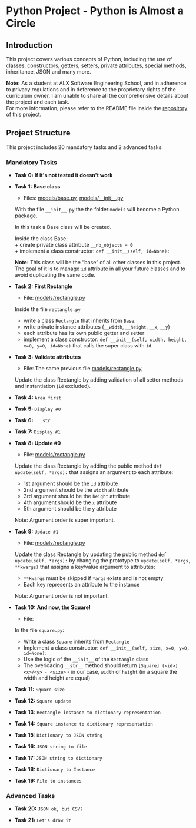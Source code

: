 # Python Project - Python is Almost a Circle

## Introduction

This project covers various concepts of Python, including the use of classes, constructors, getters, setters, private attributes, special methods, inheritance, JSON and many more. 

**Note:** As a student at ALX Software Engineering School, and in adherence to privacy regulations and in deference to the proprietary rights of the curriculum owner, I am unable to share all the comprehensive details about the project and each task.  
For more information, please refer to the README file inside the [repository](https://github.com/malhaouit/alx-system_engineering-devops/blob/master/README.md) of this project.

## Project Structure

This project includes 20 mandatory tasks and 2 advanced tasks.  

### Mandatory Tasks

- **Task 0:** __If it's not tested it doesn't work__

- **Task 1:** __Base class__  
	+ Files: [models/base.py](https://github.com/malhaouit/alx-higher_level_programming/blob/master/0x0C-python-almost_a_circle/models/base.py), [models/\_\_init\_\_.py](https://github.com/malhaouit/alx-higher_level_programming/blob/master/0x0C-python-almost_a_circle/models/__init__.py)  

	With the file `__init__.py` the the folder `models` will become a Python package.  

	In this task a Base class will be created.  

	Inside the class Base:  
		+ create private class attribute `__nb_objects = 0`  
		+ implement a class constructor: `def __init__(self, id=None):`  

	**Note:** This class will be the “base” of all other classes in this project. The goal of it is to manage `id` attribute in all your future classes and to avoid duplicating the same code.

- **Task 2:** __First Rectangle__  
	+ File: [models/rectangle.py](https://github.com/malhaouit/alx-higher_level_programming/blob/master/0x0C-python-almost_a_circle/models/rectangle.py)  

	Inside the file `rectangle.py`  
	+ write a class `Rectangle` that inherits from `Base`:  
	+ write private instance attributes (`__width`, `__height`, `__x`, `__y`)  
	+ each attribute has its own public getter and setter  
	+ implement a class constructor: `def __init__(self, width, height, x=0, y=0, id=None)` that calls the super class with `id`
	 
- **Task 3:** __Validate attributes__   
	+ File: The same previous file [models/rectangle.py](https://github.com/malhaouit/alx-higher_level_programming/blob/master/0x0C-python-almost_a_circle/models/rectangle.py)  

	Update the class Rectangle by adding validation of all setter methods and instantiation (`id` excluded).  

	 

- **Task 4:** `Area first`  

- **Task 5:** `Display #0`  

- **Task 6:** ` __str__`  

- **Task 7:** `Display #1`  

- **Task 8:** __Update #0__  
	+ File: [models/rectangle.py](https://github.com/malhaouit/alx-higher_level_programming/blob/master/0x0C-python-almost_a_circle/models/rectangle.py)  

	Update the class Rectangle by adding the public method `def update(self, *args):` that assigns an argument to each attribute:  
	+ 1st argument should be the `id` attribute  
	+ 2nd argument should be the `width` attribute  
	+ 3rd argument should be the `height` attribute  
	+ 4th argument should be the `x` attribute  
	+ 5th argument should be the `y` attribute  
	
	Note: Argument order is super important.

- **Task 9:** `Update #1` 
	+ File: [models/rectangle.py](https://github.com/malhaouit/alx-higher_level_programming/blob/master/0x0C-python-almost_a_circle/models/rectangle.py) 

	Update the class Rectangle by updating the public method `def update(self, *args):` by changing the prototype to `update(self, *args, **kwargs)` that assigns a key/value argument to attributes:  
	+ `**kwargs` must be skipped if `*args` exists and is not empty  
	+ Each key represents an attribute to the instance  

	Note: Argument order is not important.

- **Task 10:** __And now, the Square!__  
	+ File: []()  

	In the file `square.py`:
	+ Write a class `Square` inherits from `Rectangle`  
	+ Implement a class constructor: `def __init__(self, size, x=0, y=0, id=None):`  
	+ Use the logic of the `__init__` of the `Rectangle` class
	+ The overloading `__str__` method should return `[Square] (<id>) <x>/<y> - <size>` - in our case, `width` or `height` (in a square the width and height are equal)  
  
- **Task 11:** `Square size`  

- **Task 12:** `Square update`  

- **Task 13:** `Rectangle instance to dictionary representation`  

- **Task 14:** `Square instance to dictionary representation`  

- **Task 15:** `Dictionary to JSON string`  

- **Task 16:** `JSON string to file`  

- **Task 17:** `JSON string to dictionary`  

- **Task 18:**  `Dictionary to Instance`  

- **Task 19:** `File to instances`  

### Advanced Tasks

- **Task 20:** `JSON ok, but CSV?`  

- **Task 21:** `Let's draw it`
